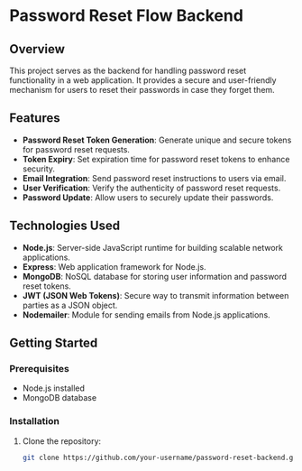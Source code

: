 # Password Reset Flow Backend

## Overview

This project serves as the backend for handling password reset functionality in a web application. It provides a secure and user-friendly mechanism for users to reset their passwords in case they forget them.

## Features

- **Password Reset Token Generation**: Generate unique and secure tokens for password reset requests.
- **Token Expiry**: Set expiration time for password reset tokens to enhance security.
- **Email Integration**: Send password reset instructions to users via email.
- **User Verification**: Verify the authenticity of password reset requests.
- **Password Update**: Allow users to securely update their passwords.

## Technologies Used

- **Node.js**: Server-side JavaScript runtime for building scalable network applications.
- **Express**: Web application framework for Node.js.
- **MongoDB**: NoSQL database for storing user information and password reset tokens.
- **JWT (JSON Web Tokens)**: Secure way to transmit information between parties as a JSON object.
- **Nodemailer**: Module for sending emails from Node.js applications.

## Getting Started

### Prerequisites

- Node.js installed
- MongoDB database

### Installation

1. Clone the repository:

   ```bash
   git clone https://github.com/your-username/password-reset-backend.git
